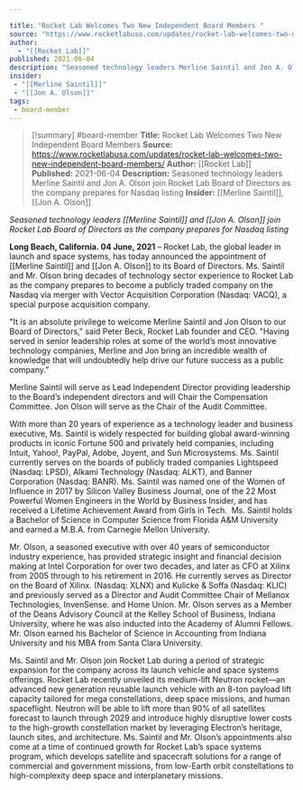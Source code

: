 ```yaml
---

title: "Rocket Lab Welcomes Two New Independent Board Members "
source: "https://www.rocketlabusa.com/updates/rocket-lab-welcomes-two-new-independent-board-members/"
author:
  - "[[Rocket Lab]]"
published: 2021-06-04
description: "Seasoned technology leaders Merline Saintil and Jon A. Olson join Rocket Lab Board of Directors as the company prepares for Nasdaq listing"
insider:
 - "[[Merline Saintil]]"
 - "[[Jon A. Olson]]"
tags:
 - board-member
---
```

>[!summary]
#board-member
**Title:** Rocket Lab Welcomes Two New Independent Board Members 
**Source:** https://www.rocketlabusa.com/updates/rocket-lab-welcomes-two-new-independent-board-members/
**Author:** [[Rocket Lab]]
**Published:** 2021-06-04
**Description:** Seasoned technology leaders Merline Saintil and Jon A. Olson join Rocket Lab Board of Directors as the company prepares for Nasdaq listing
**Insider:** [[Merline Saintil]], [[Jon A. Olson]]

*Seasoned technology leaders [[Merline Saintil]] and [[Jon A. Olson]] join Rocket Lab Board of Directors as the company prepares for Nasdaq listing*

**Long Beach, California. 04 June, 2021** – Rocket Lab, the global leader in launch and space systems, has today announced the appointment of [[Merline Saintil]] and [[Jon A. Olson]] to its Board of Directors. Ms. Saintil and Mr. Olson bring decades of technology sector experience to Rocket Lab as the company prepares to become a publicly traded company on the Nasdaq via merger with Vector Acquisition Corporation (Nasdaq: VACQ), a special purpose acquisition company.

"It is an absolute privilege to welcome Merline Saintil and Jon Olson to our Board of Directors,” said Peter Beck, Rocket Lab founder and CEO. "Having served in senior leadership roles at some of the world’s most innovative technology companies, Merline and Jon bring an incredible wealth of knowledge that will undoubtedly help drive our future success as a public company.”

Merline Saintil will serve as Lead Independent Director providing leadership to the Board’s independent directors and will Chair the Compensation Committee. Jon Olson will serve as the Chair of the Audit Committee.

With more than 20 years of experience as a technology leader and business executive, Ms. Saintil is widely respected for building global award-winning products in iconic Fortune 500 and privately held companies, including Intuit, Yahoo!, PayPal, Adobe, Joyent, and Sun Microsystems. Ms. Saintil currently serves on the boards of publicly traded companies Lightspeed (Nasdaq: LPSD), Alkami Technology (Nasdaq: ALKT), and Banner Corporation (Nasdaq: BANR). Ms. Saintil was named one of the Women of Influence in 2017 by Silicon Valley Business Journal, one of the 22 Most Powerful Women Engineers in the World by Business Insider, and has received a Lifetime Achievement Award from Girls in Tech.  Ms. Saintil holds a Bachelor of Science in Computer Science from Florida A&M University and earned a M.B.A. from Carnegie Mellon University.

Mr. Olson, a seasoned executive with over 40 years of semiconductor industry experience, has provided strategic insight and financial decision making at Intel Corporation for over two decades, and later as CFO at Xilinx from 2005 through to his retirement in 2016. He currently serves as Director on the Board of Xilinx. (Nasdaq: XLNX) and Kulicke & Soffa (Nasdaq: KLIC) and previously served as a Director and Audit Committee Chair of Mellanox Technologies, InvenSense. and Home Union. Mr. Olson serves as a Member of the Deans Advisory Council at the Kelley School of Business, Indiana University, where he was also inducted into the Academy of Alumni Fellows. Mr. Olson earned his Bachelor of Science in Accounting from Indiana University and his MBA from Santa Clara University.

Ms. Saintil and Mr. Olson join Rocket Lab during a period of strategic expansion for the company across its launch vehicle and space systems offerings. Rocket Lab recently unveiled its medium-lift Neutron rocket—an advanced new generation reusable launch vehicle with an 8-ton payload lift capacity tailored for mega constellations, deep space missions, and human spaceflight. Neutron will be able to lift more than 90% of all satellites forecast to launch through 2029 and introduce highly disruptive lower costs to the high-growth constellation market by leveraging Electron’s heritage, launch sites, and architecture. Ms. Saintil and Mr. Olson’s appointments also come at a time of continued growth for Rocket Lab’s space systems program, which develops satellite and spacecraft solutions for a range of commercial and government missions, from low-Earth orbit constellations to high-complexity deep space and interplanetary missions.